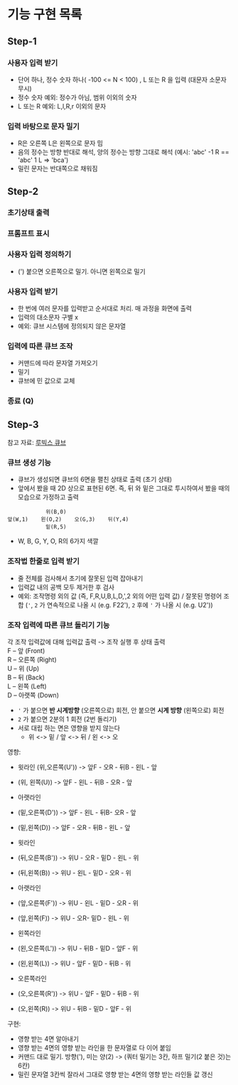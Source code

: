 # 기능 구현 목록

## Step-1
### 사용자 입력 받기
- 단어 하나, 정수 숫자 하나( -100 <= N < 100) , L 또는 R 을 입력 (대문자 소문자 무시)
- 정수 숫자 예외: 정수가 아님, 범위 이외의 숫자
- L 또는 R 예외: L,l,R,r 이외의 문자

### 입력 바탕으로 문자 밀기
- R은 오른쪽 L은 왼쪽으로 문자 밈
- 음의 정수는 방향 반대로 해석, 양의 정수는 방향 그대로 해석
  (예시: 'abc' -1 R == 'abc' 1 L => 'bca')
- 밀린 문자는 반대쪽으로 채워짐

## Step-2
### 초기상태 출력
### 프롬프트 표시
### 사용자 입력 정의하기

- (') 붙으면 오른쪽으로 밀기. 아니면 왼쪽으로 밀기

### 사용자 입력 받기

- 한 번에 여러 문자를 입력받고 순서대로 처리. 매 과정을 화면에 출력
- 입력의 대소문자 구별 x
- 예외: 큐브 시스템에 정의되지 않은 문자열

### 입력에 따른 큐브 조작

- 커맨드에 따라 문자열 가져오기
- 밀기
- 큐브에 민 값으로 교체

### 종료 (Q)

## Step-3
참고 자료: [루빅스 큐브](https://cube3x3.com/%ED%81%90%EB%B8%8C%EB%A5%BC-%EB%A7%9E%EC%B6%94%EB%8A%94-%EB%B0%A9/#notation)
### 큐브 생성 기능
- 큐브가 생성되면 큐브의 6면을 펼친 상태로 출력 (초기 상태)
- 앞에서 봤을 때 2D 상으로 표현된 6면. 즉, 뒤 와 밑은 그대로 투시하여서 봤을 때의 모습으로 가정하고 출력
```aidl
            위(B,0)
앞(W,1)    왼(O,2)    오(G,3)    뒤(Y,4)
            밑(R,5)
```

- W, B, G, Y, O, R의 6가지 색깔
### 조작법 한줄로 입력 받기
- 줄 전체를 검사해서 초기에 잘못된 입력 잡아내기
- 입력값 내의 공백 모두 제거한 후 검사
- 예외: 조작명령 외의 값 (즉, F,R,U,B,L,D,',2 외의 어떤 입력 값) /
  잘못된 명령어 조합 (`'`, `2` 가 연속적으로 나올 시 (e.g. F22'), 
  `2` 후에 `'` 가 나올 시 (e.g. U2')) 
### 조작 입력에 따른 큐브 돌리기 기능
각 조작 입력값에 대해 입력값 출력 -> 조작 실행 후 상태 출력<br>
F – 앞 (Front)<br>
R – 오른쪽 (Right)<br>
U – 위 (Up)<br>
B – 뒤 (Back)<br>
L – 왼쪽 (Left)<br>
D – 아랫쪽 (Down)<br>
- `'` 가 붙으면 **반 시계방향** (오른쪽으로) 회전, 안 붙으면 **시계 방향** (왼쪽으로) 회전
- `2` 가 붙으면 2분의 1 회전 (2번 돌리기)
- 서로 대립 하는 면은 영향을 받지 않는다
  - 위 <-> 밑 / 앞 <-> 뒤 / 왼 <-> 오
  
영향:
- 윗라인
(위,오른쪽(U')) -> 앞F - 오R - 뒤B - 왼L - 앞
- (위, 왼쪽(U)) -> 앞F - 왼L - 뒤B - 오R - 앞
  
- 아랫라인
- (밑,오른쪽(D')) -> 앞F - 왼L - 뒤B- 오R - 앞
- (밑,왼쪽(D)) -> 앞F - 오R - 뒤B - 왼L  - 앞
  
- 윗라인
- (뒤,오른쪽(B')) -> 위U - 오R - 밑D - 왼L - 위
- (뒤,왼쪽(B)) -> 위U - 왼L - 밑D - 오R - 위
  
- 아랫라인
- (앞,오른쪽(F')) -> 위U - 왼L - 밑D - 오R - 위
- (앞,왼쪽(F)) -> 위U - 오R- 밑D - 왼L - 위
  
- 왼쪽라인
- (왼,오른쪽(L')) -> 위U - 뒤B - 밑D - 앞F - 위
- (왼,왼쪽(L)) -> 위U - 앞F - 밑D - 뒤B - 위

- 오른쪽라인
- (오,오른쪽(R')) -> 위U - 앞F - 밑D - 뒤B - 위
- (오,왼쪽(R)) ->  위U - 뒤B - 밑D - 앞F - 위

구현:
- 영향 받는 4면 알아내기
- 영향 받는 4면의 영향 받는 라인을 한 문자열로 다 이어 붙임
- 커맨드 대로 밀기. 방향('), 미는 양(2) -> (쿼터 밀기는 3칸, 하프 밀기(2 붙은 것)는 6칸)
- 밀린 문자열 3칸씩 잘라서 그대로 영향 받는 4면의 영향 받는 라인들 값 갱신


